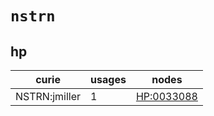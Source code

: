 # `nstrn`

## hp

| curie         |   usages | nodes                                                   |
|---------------|----------|---------------------------------------------------------|
| NSTRN:jmiller |        1 | [HP:0033088](http://purl.obolibrary.org/obo/HP_0033088) |

